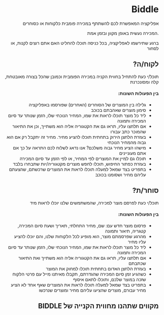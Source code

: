 <div dir='rtl' lang='he'>

# Biddle
 
אפליקציה המאפשרת לכם להשתתף במכירה פומבית כלקוחות או כסוחרים

.המכירה נעשית באופן מקוון ובזמן אמת
 
ברגע שתירשמו לאפליקציה, בכל כניסה תוכלו להחליט האם אתם רוצים לקנות, או לסחור


## לקוח/ה?

תוכל/י כעת להתחיל בחווית הקניה במכירה הפומבית
וכמובן שהכל בצורה מאובטחת, קלה ומסונכרנת

#### בין הפעולות השונות:

* גלילה בין המוצרים של הסוחרים (האחרים) שפורסמו באפליקציה
* סימון מוצרים שאהבתם בכוכב
* ליד כל מוצר תוכלו לראות את שמו, המחיר הנוכחי שלו, הזמן שנותר עד סיום המכירה ותמונה
* אם תלחצו עליו, תראו גם את הקטגוריה אליה הוא משתייך, וכן את התיאור שהמוכר כתב עבורו
* בעזרת הלחצן הירוק בתחתית תוכלו להציע מחיר. מחיר זה יתקבל רק אם הוא גבוה מהמחיר הנוכחי
* מישהו הציע מחיר גבוה משלכם? אנו נדאג לשלוח לכם התראה על כך אם אתם מעוניינים
* תוכלו גם למיין את המוצרים לפי המחיר, או לפי הזמן עד סיום המכירה
* בעזרת כפתור החיפוש, תוכלו לחפש מוצרים מקטגוריה/יות שתבחרו בלבד
* בתפריט בצד שמאל למעלה תוכלו לראות את המוצרים שרכשתם, שהצעתם עליהם מחיר ושסומנו בכוכב


## סוחר/ת?

תוכל/י כעת לפרסם מוצר למכירה, שהמשתמשים שלנו יוכלו לראות מיד

#### בין הפעולות השונות:

* פרסום מוצר חדש עם: שם, מחיר התחלתי, תאריך ושעת סיום המכירה, קטגריה, תיאור ותמונה
* מהרגע שפרסמתם מוצר, הוא מופיע לכל הלקוחות שלנו, והם יוכלו להציע עליו מחיר
* ליד כל מוצר תוכלו לראות את שמו, המחיר הנוכחי שלו, הזמן שנותר עד סיום המכירה ותמונה
* אם תלחצו עליו, תראו גם את הקטגוריה אליה הוא משתייך ואת התיאור שכתבתם
* בעזרת הלחצן האדום בתחתית תוכלו למחוק את המוצר
* כשהגיע זמן סיום המכירה שהגדרתם, תקבלו מאיתנו מייל עם פרטי הלקוח שזכה במוצר שלכם, ותוכלו לתאם איסוף
* בתפריט בצד שמאל למעלה תוכלו לראות את המוצרים שאף אחד לא הציע מחיר עבורם, מוצרים שהציעו עליהם מחיר ומוצרים שנרכשו


## מקווים שתהנו מחווית הקנייה של BIDDLE

</div>

